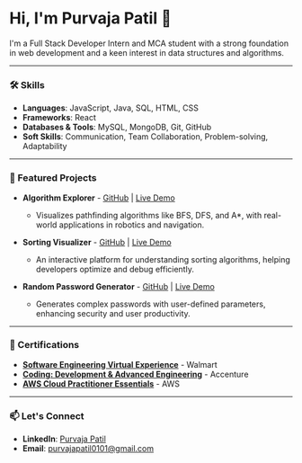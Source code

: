 # Hi, I'm Purvaja Patil 👋

I'm a Full Stack Developer Intern and MCA student with a strong foundation in web development and a keen interest in data structures and algorithms.

---

### 🛠 Skills

- **Languages**: JavaScript, Java, SQL, HTML, CSS
- **Frameworks**: React
- **Databases & Tools**: MySQL, MongoDB, Git, GitHub
- **Soft Skills**: Communication, Team Collaboration, Problem-solving, Adaptability

---

### 🌟 Featured Projects

- **Algorithm Explorer** - [GitHub](https://github.com/Purvaja235/Algorithm-Explorer) | [Live Demo](https://algorithmprojectmadebypurvaja.netlify.app/)
  - Visualizes pathfinding algorithms like BFS, DFS, and A*, with real-world applications in robotics and navigation.

- **Sorting Visualizer** - [GitHub](https://github.com/Purvaja235/Sorting_Techniques_Visualizer) | [Live Demo](https://sortingmadebypurvaja.netlify.app/)
  - An interactive platform for understanding sorting algorithms, helping developers optimize and debug efficiently.

- **Random Password Generator** - [GitHub](https://github.com/Purvaja235/random-password-generator) | [Live Demo](https://random-password-generator-purvaja.netlify.app/)
  - Generates complex passwords with user-defined parameters, enhancing security and user productivity.

---

### 📜 Certifications

- **[Software Engineering Virtual Experience](https://drive.google.com/file/d/18gYwwiplqqiwFUgdQe_X4n6OqXn96f3t/view)** - Walmart
- **[Coding: Development & Advanced Engineering](https://drive.google.com/file/d/1NIHb4b6X9vlAlQeTlhzAsb-9C91wTM13/view)** - Accenture
- **[AWS Cloud Practitioner Essentials](https://drive.google.com/file/d/1GWhL2pmE6zMB32yVR_c8m8cJhMPSr3z6/view)** - AWS

---

### 📫 Let's Connect

- **LinkedIn**: [Purvaja Patil](https://www.linkedin.com/in/purvaja-patil28/)
- **Email**: purvajapatil0101@gmail.com
